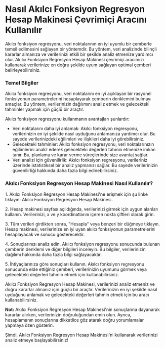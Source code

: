 Nasıl Akılcı Fonksiyon Regresyon Hesap Makinesi Çevrimiçi Aracını Kullanılır
============================================================================

Akılcı fonksiyon regresyonu, veri noktalarının en iyi uyumlu bir çemberle temsil edilmesini sağlayan bir yöntemdir. Bu yöntem, veri analizinde bilinçli kararlar almanıza ve verilerinizi etkili bir şekilde analiz etmenize yardımcı olur. Akılcı Fonksiyon Regresyon Hesap Makinesi çevrimiçi aracımızı kullanarak verilerinize en doğru şekilde uyum sağlayan optimal çemberi belirleyebilirsiniz.

### Temel Bilgiler

Akılcı fonksiyon regresyonu, veri noktalarını en iyi açıklayan bir rasyonel fonksiyonun parametrelerini hesaplayarak çemberin denklemini bulmayı amaçlar. Bu yöntem, verilerinizin dağılımını analiz etmek ve gelecekteki tahminler yapmak için güçlü bir araçtır.

Akılcı fonksiyon regresyonu kullanmanın avantajları şunlardır:

- Veri noktalarını daha iyi anlamak: Akılcı fonksiyon regresyonu, verilerinizin en iyi şekilde nasıl uyduğunu anlamanıza yardımcı olur. Bu sayede verilerinizdeki eğilimleri ve ilişkileri daha iyi görebilirsiniz.
- Gelecekteki tahminler: Akılcı fonksiyon regresyonu, veri noktalarınızın eğilimlerini analiz ederek gelecekteki değerleri tahmin etmenize imkan tanır. Bu, planlama ve karar verme süreçlerinde size avantaj sağlar.
- Veri analizi için güvenilirlik: Akılcı fonksiyon regresyonu, verileriniz üzerinde istatistiksel bir analiz yapmanızı sağlar. Bu sayede verilerinizin güvenilirliği hakkında daha fazla bilgi edinebilirsiniz.

### Akılcı Fonksiyon Regresyon Hesap Makinesi Nasıl Kullanılır?

1\. Akılcı Fonksiyon Regresyon Hesap Makinesi'ne erişmek için şu linke tıklayın: Akılcı Fonksiyon Regresyon Hesap Makinesi.

2\. Hesap makinesi sayfası açıldığında, verilerinizi girmek için uygun alanları kullanın. Verilerinizi, x ve y koordinatlarını içeren nokta çiftleri olarak girin.

3\. Tüm verileri girdikten sonra, "Hesapla" veya benzeri bir düğmeye tıklayın. Hesap makinesi, verilerinize en iyi uyan akılcı fonksiyonun parametrelerini hesaplayacak ve sonucu gösterecektir.

4\. Sonuçlarınızı analiz edin. Akılcı fonksiyon regresyonu sonucunda bulunan çemberin denklemi ve diğer bilgileri inceleyin. Bu bilgiler, verilerinizin dağılımı hakkında daha fazla bilgi sağlayacaktır.

5\. İhtiyaçlarınıza göre sonuçları kullanın. Akılcı fonksiyon regresyonu sonucunda elde ettiğiniz çemberi, verilerinizin uyumunu görmek veya gelecekteki değerleri tahmin etmek için kullanabilirsiniz.

Akılcı Fonksiyon Regresyon Hesap Makinesi, verilerinizi analiz etmeniz ve doğru kararlar almanız için güçlü bir araçtır. Verilerinizin en iyi şekilde nasıl uyduğunu anlamak ve gelecekteki değerleri tahmin etmek için bu aracı kullanabilirsiniz.

**Not:** Akılcı Fonksiyon Regresyon Hesap Makinesi'nin sonuçlarına dayanarak kararlar alırken, verilerinizin doğruluğundan emin olun. Ayrıca, hesaplamanın sonuçlarına dikkatlice göz atarak doğru yorumlamalar yapmaya özen gösterin.

Şimdi, Akılcı Fonksiyon Regresyon Hesap Makinesi'ni kullanarak verilerinizi analiz etmeye başlayabilirsiniz!